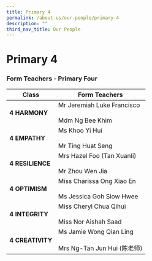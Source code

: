 ```yaml
---
title: Primary 4
permalink: /about-us/our-people/primary-4
description: ""
third_nav_title: Our People
---
```

# **Primary 4**

### Form Teachers - Primary Four

| **Class** 	| Form Teachers 	|
|---	|---	|
| **4 HARMONY** 	| Mr Jeremiah Luke Francisco<br>     <br>Mdm Ng Bee Khim 	|
| **4 EMPATHY** 	| Ms Khoo Yi Hui<br>     <br>Mr Ting Huat Seng 	|
| **4 RESILIENCE** 	| Mrs Hazel Foo (Tan Xuanli)   <br>     <br>Mr Zhou Wen Jia 	|
| **4 OPTIMISM** 	| Miss Charissa Ong Xiao En <br>     <br>Ms Jessica Goh Siow Hwee 	|
| **4 INTEGRITY** 	| Miss Cheryl Chua Qihui<br>     <br>Miss Nor Aishah Saad 	|
| **4 CREATIVITY** 	| Ms Jamie Wong Qian Ling<br>     <br>Mrs Ng-Tan Jun Hui (陈老师) 	|